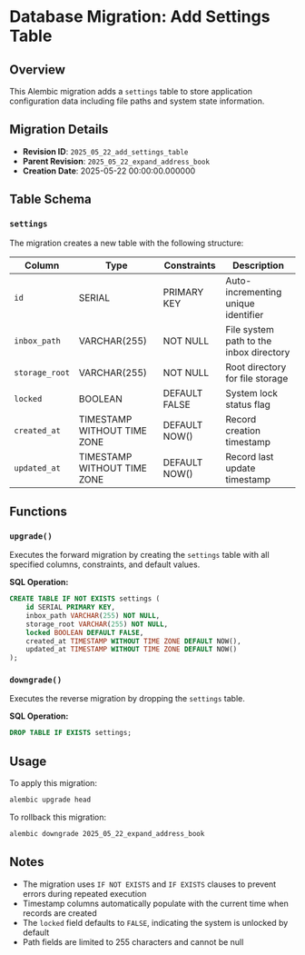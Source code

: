 <!--
This documentation was auto-generated by Claude on 2025-06-01T06-33-06.
Source file: ./src/backend/alembic/versions/2025_05_22_add_settings_table.py
-->

# Database Migration: Add Settings Table

## Overview

This Alembic migration adds a `settings` table to store application configuration data including file paths and system state information.

## Migration Details

- **Revision ID**: `2025_05_22_add_settings_table`
- **Parent Revision**: `2025_05_22_expand_address_book`
- **Creation Date**: 2025-05-22 00:00:00.000000

## Table Schema

### `settings`

The migration creates a new table with the following structure:

| Column | Type | Constraints | Description |
|--------|------|-------------|-------------|
| `id` | SERIAL | PRIMARY KEY | Auto-incrementing unique identifier |
| `inbox_path` | VARCHAR(255) | NOT NULL | File system path to the inbox directory |
| `storage_root` | VARCHAR(255) | NOT NULL | Root directory for file storage |
| `locked` | BOOLEAN | DEFAULT FALSE | System lock status flag |
| `created_at` | TIMESTAMP WITHOUT TIME ZONE | DEFAULT NOW() | Record creation timestamp |
| `updated_at` | TIMESTAMP WITHOUT TIME ZONE | DEFAULT NOW() | Record last update timestamp |

## Functions

### `upgrade()`

Executes the forward migration by creating the `settings` table with all specified columns, constraints, and default values.

**SQL Operation:**
```sql
CREATE TABLE IF NOT EXISTS settings (
    id SERIAL PRIMARY KEY,
    inbox_path VARCHAR(255) NOT NULL,
    storage_root VARCHAR(255) NOT NULL,
    locked BOOLEAN DEFAULT FALSE,
    created_at TIMESTAMP WITHOUT TIME ZONE DEFAULT NOW(),
    updated_at TIMESTAMP WITHOUT TIME ZONE DEFAULT NOW()
);
```

### `downgrade()`

Executes the reverse migration by dropping the `settings` table.

**SQL Operation:**
```sql
DROP TABLE IF EXISTS settings;
```

## Usage

To apply this migration:
```bash
alembic upgrade head
```

To rollback this migration:
```bash
alembic downgrade 2025_05_22_expand_address_book
```

## Notes

- The migration uses `IF NOT EXISTS` and `IF EXISTS` clauses to prevent errors during repeated execution
- Timestamp columns automatically populate with the current time when records are created
- The `locked` field defaults to `FALSE`, indicating the system is unlocked by default
- Path fields are limited to 255 characters and cannot be null